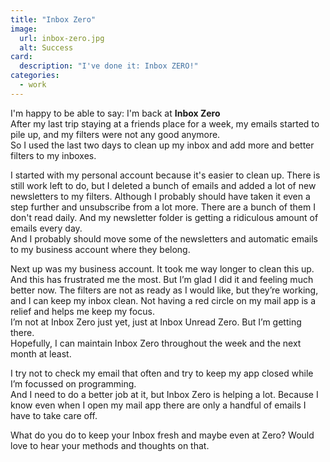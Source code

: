 ```yaml
---
title: "Inbox Zero"
image:
  url: inbox-zero.jpg
  alt: Success
card:
  description: "I've done it: Inbox ZERO!"
categories:
  - work
---
```

I'm happy to be able to say: I'm back at **Inbox Zero**  
After my last trip staying at a friends place for a week, my emails started to pile up, and my filters were not any good anymore.  
So I used the last two days to clean up my inbox and add more and better filters to my inboxes.  

I started with my personal account because it's easier to clean up. There is still work left to do, but I deleted a bunch of emails and added a lot of new newsletters to my filters. Although I probably should have taken it even a step further and unsubscribe from a lot more. There are a bunch of them I don't read daily. And my newsletter folder is getting a ridiculous amount of emails every day.  
And I probably should move some of the newsletters and automatic emails to my business account where they belong.

Next up was my business account. It took me way longer to clean this up. And this has frustrated me the most. But I’m glad I did it and feeling much better now. The filters are not as ready as I would like, but they’re working, and I can keep my inbox clean. Not having a red circle on my mail app is a relief and helps me keep my focus.  
I’m not at Inbox Zero just yet, just at Inbox Unread Zero. But I’m getting there.  
Hopefully, I can maintain Inbox Zero throughout the week and the next month at least.  

I try not to check my email that often and try to keep my app closed while I’m focussed on programming.  
And I need to do a better job at it, but Inbox Zero is helping a lot. Because I know even when I open my mail app there are only a handful of emails I have to take care off.  

What do you do to keep your Inbox fresh and maybe even at Zero? Would love to hear your methods and thoughts on that.
